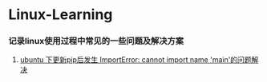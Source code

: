 # Linux-Learning

### 记录linux使用过程中常见的一些问题及解决方案

1. [ubuntu 下更新pip后发生 ImportError: cannot import name 'main'的问题解决](https://github.com/xdnh/Linux-Learning/raw/master/Python%20Import%20Error%20:%20Cannot%20Import%20Name%20Main%20In%20Ubuntu%20Linux.md)
